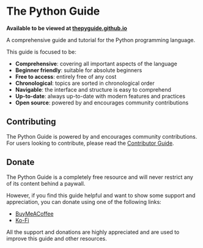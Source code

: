 # The Python Guide
**Available to be viewed at [thepyguide.github.io](https://thepyguide.github.io)**

A comprehensive guide and tutorial for the Python programming language.

This guide is focused to be:

- **Comprehensive**: covering all important aspects of the language
- **Beginner friendly**: suitable for absolute beginners
- **Free to access**: entirely free of any cost
- **Chronological**: topics are sorted in chronological order
- **Navigable**: the interface and structure is easy to comprehend
- **Up-to-date**: always up-to-date with modern features and practices
- **Open source**: powered by and encourages community contributions

## Contributing
The Python Guide is powered by and encourages community contributions. For
users looking to contribute, please read the [Contributor Guide](./contributing.md).

## Donate
The Python Guide is a completely free resource and will never restrict
any of its content behind a paywall.

However, if you find this guide helpful and want to show some support
and appreciation, you can donate using one of the following links:

- [BuyMeACoffee](https://www.buymeacoffee.com/izxxr)
- [Ko-Fi](https://www.ko-fi.com/izxxr)

All the support and donations are highly appreciated and are used to
improve this guide and other resources.
